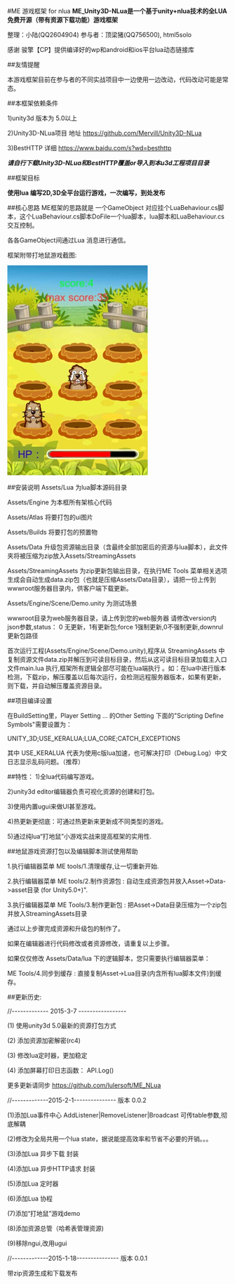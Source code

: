 #ME 游戏框架 for nlua
<b>ME_Unity3D-NLua是一个基于unity+nlua技术的全LUA免费开源（带有资源下载功能）游戏框架</b>

整理：小陆(QQ2604904) 参与者：顶梁猪(QQ756500), html5solo

感谢 骏擎【CP】提供编译好的wp和android和ios平台lua动态链接库

##友情提醒

本游戏框架目前在参与者的不同实战项目中一边使用一边改动，代码改动可能是常态。

##本框架依赖条件

1)unity3d 版本为 5.0以上

2)Unity3D-NLua项目 地址 https://github.com/Mervill/Unity3D-NLua

3)BestHTTP 详细 https://www.baidu.com/s?wd=besthttp

***请自行下载Unity3D-NLua和BestHTTP覆盖or导入到本u3d工程项目目录***

##框架目标

<b>使用lua 编写2D,3D全平台运行游戏，一次编写，到处发布</b>

##核心思路
ME框架的思路就是 一个GameObject 对应挂个LuaBehaviour.cs脚本，这个LuaBehaviour.cs脚本DoFile一个lua脚本，lua脚本和LuaBehaviour.cs交互控制。

各各GameObject间通过Lua 消息进行通信。

框架附带打地鼠游戏截图:

![](demo.jpg)

##安装说明
Assets/Lua 为lua脚本源码目录

Assets/Engine 为本框所有架核心代码

Assets/Atlas 将要打包的ui图片

Assets/Builds 将要打包的预置物

Assets/Data 升级包资源输出目录（含最终全部加密后的资源与lua脚本），此文件夹将被压缩为zip放入Assets/StreamingAssets

Assets/StreamingAssets 为zip更新包输出目录，在执行ME Tools 菜单相关选项生成会自动生成data.zip包（也就是压缩Assets/Data目录），请把一份上传到wwwroot服务器目录内，供客户端下载更新。

Assets/Engine/Scene/Demo.unity  为测试场景

wwwroot目录为web服务器目录，请上传到您的web服务器 请修改version内json参数,status： 0 无更新，1有更新包;force 1强制更新,0不强制更新,downrul 更新包路径

首次运行工程(Assets/Engine/Scene/Demo.unity),程序从 StreamingAssets 中复制资源文件data.zip并解压到可读目标目录，然后从这可读目标目录加载主入口文件main.lua 执行,框架所有逻辑全部尽可能在lua端执行 。如：在lua中进行版本检测，下载zip，解压覆盖以后每次运行，会检测远程服务器版本，如果有更新，则下载，并自动解压覆盖资源目录。

##项目编译设置

在BuildSetting里，Player Setting ... 的Other Setting 下面的"Scripting Define Symbols"需要设置为：

UNITY_3D;USE_KERALUA;LUA_CORE;CATCH_EXCEPTIONS

其中 USE_KERALUA 代表为使用c版lua加速，也可解决打印（Debug.Log）中文日志显示乱码问题。（推荐）


##特性：
1)全lua代码编写游戏。

2)unity3d editor编辑器负责可视化资源的创建和打包。

3)使用内置ugui来做UI甚至游戏。

4)热更新更彻底：可通过热更新来更新成不同类型的游戏。

5)通过纯lua“打地鼠”小游戏实战来提高框架的实用性.


##地鼠游戏资源打包以及编辑脚本测试使用帮助

1.执行编辑器菜单 ME tools/1.清理缓存,让一切重新开始.

2.执行编辑器菜单 ME tools/2.制作资源包 : 自动生成资源包并放入Asset->Data->asset目录 (for Unity5.0+)".

3.执行编辑器菜单 ME Tools/3.制作更新包 : 把Asset->Data目录压缩为一个zip包并放入StreamingAssets目录



通过以上步骤完成资源和升级包的制作了。

如果在编辑器进行代码修改或者资源修改，请重复以上步骤。

如果仅仅修改 Assets/Data/lua 下的逻辑脚本，您只需要执行编辑器菜单：

ME Tools/4.同步到缓存 : 直接复制Asset->Lua目录(内含所有lua脚本文件)到缓存。


##更新历史:

//------------- 2015-3-7 -----------------

(1) 使用unity3d 5.0最新的资源打包方式

(2) 添加资源加密解密(rc4)

(3) 修改lua定时器，更加稳定

(4) 添加屏幕打印日志函数： API.Log()

更多更新请同步 https://github.com/lulersoft/ME_NLua

//-------------2015-2-1--------------- 版本 0.0.2

(1)添加Lua事件中心 AddListener|RemoveListener|Broadcast 可传table参数,彻底解耦

(2)修改为全局共用一个lua state，据说能提高效率和节省不必要的开销。。。

(3)添加Lua 异步下载 封装

(4)添加Lua 异步HTTP请求 封装

(5)添加Lua 定时器

(6)添加Lua 协程

(7)添加“打地鼠”游戏demo

(8)添加资源总管（哈希表管理资源)

(9)移除ngui,改用ugui

//-------------2015-1-18--------------- 版本 0.0.1

带zip资源生成和下载发布


